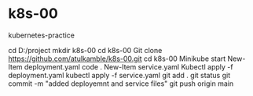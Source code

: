 # k8s-00
kubernetes-practice

cd D:/project
mkdir k8s-00
cd k8s-00
Git clone https://github.com/atulkamble/k8s-00.git
cd k8s-00
Minikube start
New-Item deployment.yaml
code .
New-Item service.yaml
Kubectl apply -f deployment.yaml
kubectl apply -f service.yaml
git add .
git status
git commit -m "added deployemnt and service files"
git push origin main

